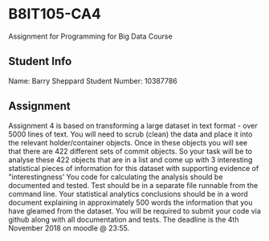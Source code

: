 # B8IT105-CA4
Assignment for Programming for Big Data Course

## Student Info
Name: Barry Sheppard
Student Number: 10387786

## Assignment
Assignment 4 is based on transforming a large dataset in text format - over 5000 lines of text.
You will need to scrub (clean) the data and place it into the relevant holder/container objects.
Once in these objects you will see that there are 422 different sets of commit objects.
So your task will be to analyse these 422 objects that are in a list and come up with 3 interesting statistical pieces of information for this dataset with supporting evidence of "interestingness'
You code for calculating the analysis should be documented and tested.
Test should be in a separate file runnable from the command line.
Your statistical analytics conclusions should be in a word document explaining in approximately 500 words the information that you have gleamed from the dataset.
You will be required to submit your code via github along with all documentation and tests.
The deadline is the 4th November 2018 on moodle @ 23:55.

